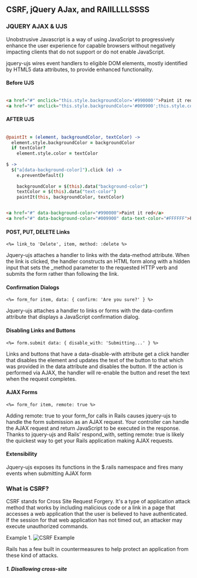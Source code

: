 ## CSRF, jQuery AJax, and RAIILLLLSSSS


### JQUERY AJAX & UJS

Unobstrusive Javascript is a way of using JavaScript to progressively enhance the user experience for capable browsers without negatively impacting clients that do not support or do not enable JavaScript.

jquery-ujs wires event handlers to eligible DOM elements, mostly identified by HTML5 data attributes, to provide enhanced functionality. 

#### Before UJS
```html

<a href="#" onclick="this.style.backgroundColor='#990000'">Paint it red</a>
<a href="#" onclick="this.style.backgroundColor='#009900';this.style.color='#FFFFFF';">Paint it green</a>

```

#### AFTER UJS
```CoffeeScript
  
@paintIt = (element, backgroundColor, textColor) ->
  element.style.backgroundColor = backgroundColor
  if textColor?
    element.style.color = textColor
 
$ ->
  $("a[data-background-color]").click (e) ->
    e.preventDefault()
 
    backgroundColor = $(this).data("background-color")
    textColor = $(this).data("text-color")
    paintIt(this, backgroundColor, textColor)
```
```html

<a href="#" data-background-color="#990000">Paint it red</a>
<a href="#" data-background-color="#009900" data-text-color="#FFFFFF">Paint it green</a>

```

#### POST, PUT, DELETE Links

```
<%= link_to 'Delete', item, method: :delete %>
```

Jquery-ujs attaches a handler to links with the data-method attribute. When the link is clicked, the handler constructs an HTML form along with a hidden input that sets the _method parameter to the requested HTTP verb and submits the form rather than following the link.


#### Confirmation Dialogs

```
<%= form_for item, data: { confirm: 'Are you sure?' } %>
```

Jquery-ujs attaches a handler to links or forms with the data-confirm attribute that displays a JavaScript confirmation dialog.

#### Disabling Links and Buttons

```
<%= form.submit data: { disable_with: 'Submitting...' } %>
```

Links and buttons that have a data-disable-with attribute get a click handler that disables the element and updates the text of the button to that which was provided in the data attribute and disables the button. If the action is performed via AJAX, the handler will re-enable the button and reset the text when the request completes.

#### AJAX Forms

```
<%= form_for item, remote: true %>
```

Adding remote: true to your form_for calls in Rails causes jquery-ujs to handle the form submission as an AJAX request. Your controller can handle the AJAX request and return JavaScript to be executed in the response. Thanks to jquery-ujs and Rails’ respond_with, setting remote: true is likely the quickest way to get your Rails application making AJAX requests.


#### Extensibility

Jquery-ujs exposes its functions in the $.rails namespace and fires many events when submitting AJAX form


### What is CSRF?

CSRF stands for Cross Site Request Forgery. It's a type of application attack method that works by including malicious code or a link in a page that accesses a web application that the user is believed to have authenticated. If the session for that web application has not timed out, an attacker may execute unauthorized commands.

Example 1.
![CSRF Example](http://guides.rubyonrails.org/images/csrf.png)



Rails has a few built in countermeasures to help protect an application from these kind of attacks.

##### 1. Disallowing cross-site <script> tags
```html

<a href="http://www.harmless.com/" onclick="
  var f = document.createElement('form');
  f.style.display = 'none';
  this.parentNode.appendChild(f);
  f.method = 'POST';
  f.action = 'http://www.example.com/account/destroy';
  f.submit();
  return false;">To the harmless survey</a>

```

###### 2. Required Security Token for HTTP Protocol Requests

```ruby

class ApplicationController < ActionController::Base
  protect_from_forgery with: :exception
end

class SomeClass < ApplicationController
end
```

This helper method automatically include a security token in all forms and Ajax requests generated by Rails. If the security token doesn't match what was expected, an exception will be thrown.

By default, Rails includes an unobtrusive scripting adapter, which adds a header called X-CSRF-Token with the security token on every non-GET Ajax call. Without this header, non-GET Ajax requests won't be accepted by Rails.

When using another library to make Ajax calls, it is necessary to add the security token as a default header for Ajax calls in your library. To get the token, use <%= csrf_meta_tags %> in your application create this tag: <meta name='csrf-token' content='THE-TOKEN'>.

In collaboration with <%= csrf_meta_tags %> in your application layout HEAD, jquery-ujs augments this protection by adding the CSRF token to a header on outgoing AJAX requests.
Jquery-ujs also updates the CSRF token on all non-AJAX forms on page load, which may be out-of-date if the form was rendered from a fragment cache

**Note that cross-site scripting (XSS) vulnerabilities bypass all CSRF protections. XSS gives the attacker access to all elements on a page, so they can read the CSRF security token from a form or directly submit the form**


source: http://guides.rubyonrails.org/security.html#cross-site-request-forgery-csrf
source: https://robots.thoughtbot.com/a-tour-of-rails-jquery-ujs

## :100: :100: :100: :100: :100: :100: :100: :100: :100:
